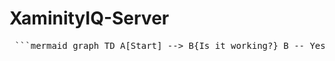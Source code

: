 # XaminityIQ-Server

<pre> ```mermaid graph TD A[Start] --> B{Is it working?} B -- Yes --> C[Great!] B -- No --> D[Check the code] ``` </pre>
